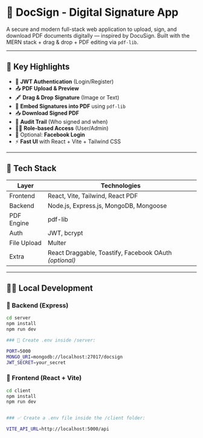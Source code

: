 # 📑 DocSign - Digital Signature App

A secure and modern full-stack web application to upload, sign, and download PDF documents digitally — inspired by DocuSign. Built with the MERN stack + drag & drop + PDF editing via `pdf-lib`.

---

## 🌟 Key Highlights

- 🔐 **JWT Authentication** (Login/Register)
- 📤 **PDF Upload & Preview**
- 🖋️ **Drag & Drop Signature** (Image or Text)
- 🧾 **Embed Signatures into PDF** using `pdf-lib`
- 📥 **Download Signed PDF**
- 📝 **Audit Trail** (Who signed and when)
- 🧑‍💼 **Role-based Access** (User/Admin)
- 🧩 Optional: **Facebook Login**
- ⚡ **Fast UI** with React + Vite + Tailwind CSS

---

## 🧱 Tech Stack

| Layer       | Technologies                         |
|-------------|--------------------------------------|
| Frontend    | React, Vite, Tailwind, React PDF     |
| Backend     | Node.js, Express.js, MongoDB, Mongoose |
| PDF Engine  | pdf-lib                              |
| Auth        | JWT, bcrypt                          |
| File Upload | Multer                               |
| Extra       | React Draggable, Toastify, Facebook OAuth *(optional)* |

---

## 🧑‍💻 Local Development

### 🔹 Backend (Express)

```bash
cd server
npm install
npm run dev

### 📁 Create .env inside /server:

PORT=5000
MONGO_URI=mongodb://localhost:27017/docsign
JWT_SECRET=your_secret


```
### 🔹 Frontend (React + Vite)

```bash
cd client
npm install
npm run dev


### ✅ Create a .env file inside the /client folder:

VITE_API_URL=http://localhost:5000/api



